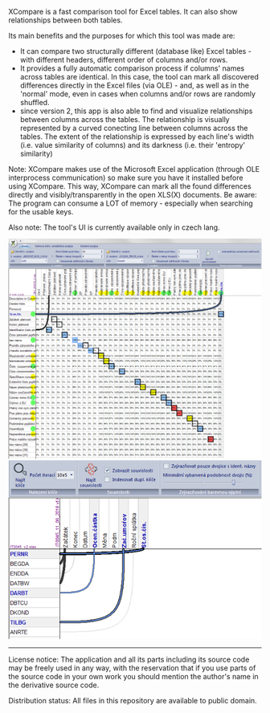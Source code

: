 XCompare is a fast comparison tool for Excel tables. It can also show relationships between both tables.

Its main benefits and the purposes for which this tool was made are:
- It can compare two structurally different (database like) Excel tables - with different headers, different order of columns and/or rows.
- It provides a fully automatic comparison process if columns' names across tables are identical. In this case, the tool can mark all discovered differences directly in the Excel files (via OLE) - and, as well as in the 'normal' mode, even in cases when columns and/or rows are randomly shuffled.
- since version 2, this app is also able to find and visualize relationships between columns across the tables. The relationship is visually represented by a curved  conecting line between columns across the tables. The extent of the relationship is expressed by each line's width (i.e. value similarity of columns) and its darkness (i.e. their 'entropy' similarity)

Note: XCompare makes use of the Microsoft Excel application (through OLE interprocess communication) so make sure you have it installed before using XCompare. This way, XCompare can mark all the found differences directly and visibly/transparently in the open XLS(X) documents. 
Be aware: The program can consume a LOT of memory - especially when searching for the usable keys.

Also note: The tool's UI is currently available only in czech lang.


![alt text](XCompare/img/2018-08-05_20h29_41.png)
![alt text](XCompare/img/2018-08-05_21h23_02.png)


-------------------------------------------------------------------------------------------------------------------
License notice: The application and all its parts including its source code may be freely used in any way, with the reservation that if you use parts of the source code in your own work you should mention the author's name in the derivative source code.

Distribution status: All files in this repository are available to public domain.
